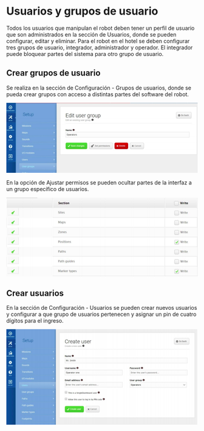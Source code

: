 # Usuarios y grupos de usuario

Todos los usuarios que manipulan el robot deben tener un perfil de usuario que son administrados en la sección de Usuarios, donde se pueden configurar, editar y eliminar. Para el robot en el hotel se deben configurar tres grupos de usuario, integrador, administrador y operador. El integrador puede bloquear partes del sistema para otro grupo de usuario.

## Crear grupos de usuario

Se realiza en la sección de Configuración - Grupos de usuarios, donde se pueda crear grupos con acceso a distintas partes del software del robot.

![Grupos de usuario](../.gitbook/assets/grupos_usuario.png)

En la opción de Ajustar permisos se pueden ocultar partes de la interfaz a un grupo específico de usuarios.

![Ajustar permisos](../.gitbook/assets/ajustar_permisos.png)

## Crear usuarios

En la sección de Configuración - Usuarios se pueden crear nuevos usuarios y configurar a que grupo de usuarios pertenecen y asignar un pin de cuatro dígitos para el ingreso.

![Crear usuarios](../.gitbook/assets/crear_usuarios.png)

